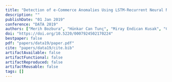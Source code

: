 ```yaml
---
title: "Detection of e-Commerce Anomalies Using LSTM-Recurrent Neural Networks"
description: ""
publishDate: "01 Jan 2019"
conference: "DATA 2019"
authors: ["Merih Bozbura", "Hünkar Can Tunç", "Miray Endican Kusak", "Cemal Okan Sakar"]
doi: "https://doi.org/10.5220/0007924502170224"
bestpaper: false
pdf: "papers/data19/paper.pdf"
cite: "papers/data19/cite.bib"
artifactAvailable: false
artifactFunctional: false
artifactReproduced: false
artifactReusable: false
tags: []
---
```

